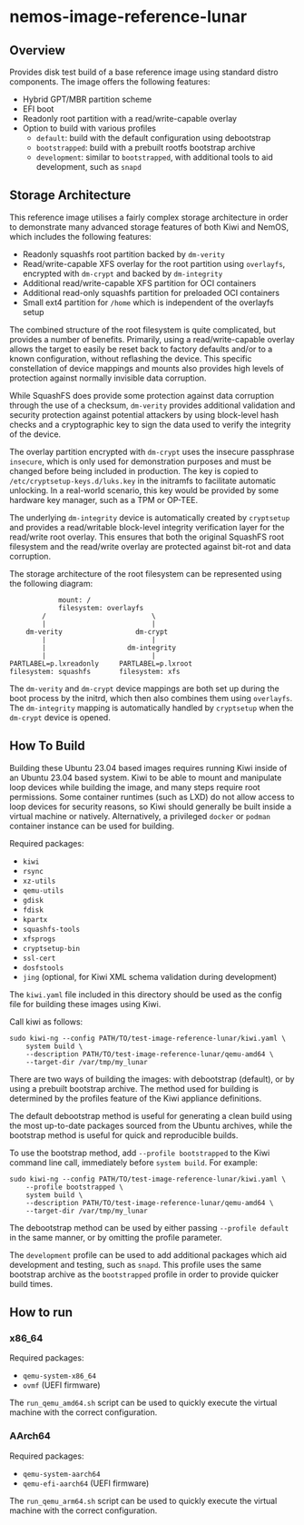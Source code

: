 # nemos-image-reference-lunar

## Overview

Provides disk test build of a base reference image using standard
distro components. The image offers the following features:

* Hybrid GPT/MBR partition scheme
* EFI boot
* Readonly root partition with a read/write-capable overlay
* Option to build with various profiles
  * `default`: build with the default configuration using debootstrap
  * `bootstrapped`: build with a prebuilt rootfs bootstrap archive
  * `development`: similar to `bootstrapped`, with additional tools to aid
    development, such as `snapd`

## Storage Architecture

This reference image utilises a fairly complex storage architecture in order to
demonstrate many advanced storage features of both Kiwi and NemOS, which
includes the following features:

* Readonly squashfs root partition backed by `dm-verity`
* Read/write-capable XFS overlay for the root partition using `overlayfs`,
  encrypted with `dm-crypt` and backed by `dm-integrity`
* Additional read/write-capable XFS partition for OCI containers
* Additional read-only squashfs partition for preloaded OCI containers
* Small ext4 partition for `/home` which is independent of the overlayfs setup

The combined structure of the root filesystem is quite complicated, but
provides a number of benefits. Primarily, using a read/write-capable overlay
allows the target to easily be reset back to factory defaults and/or to a known
configuration, without reflashing the device. This specific constellation of
device mappings and mounts also provides high levels of protection against
normally invisible data corruption.

While SquashFS does provide some protection against data corruption through the
use of a checksum, `dm-verity` provides additional validation and security
protection against potential attackers by using block-level hash checks and a
cryptographic key to sign the data used to verify the integrity of the device.

The overlay partition encrypted with `dm-crypt` uses the insecure passphrase
`insecure`, which is only used for demonstration purposes and must be changed
before being included in production. The key is copied to
`/etc/cryptsetup-keys.d/luks.key` in the initramfs to facilitate automatic
unlocking. In a real-world scenario, this key would be provided by some
hardware key manager, such as a TPM or OP-TEE.

The underlying `dm-integrity` device is automatically created by `cryptsetup`
and provides a read/writable block-level integrity verification layer for the
read/write root overlay. This ensures that both the original SquashFS root
filesystem and the read/write overlay are protected against bit-rot and data
corruption.

The storage architecture of the root filesystem can be represented using the
following diagram:

```
            mount: /
            filesystem: overlayfs
        /                          \
        |                          |
    dm-verity                  dm-crypt
        |                          |
        |                    dm-integrity
        |                          |
PARTLABEL=p.lxreadonly     PARTLABEL=p.lxroot
filesystem: squashfs       filesystem: xfs
```

The `dm-verity` and `dm-crypt` device mappings are both set up during the
boot process by the initrd, which then also combines them using `overlayfs`.
The `dm-integrity` mapping is automatically handled by `cryptsetup` when the
`dm-crypt` device is opened.

## How To Build

Building these Ubuntu 23.04 based images requires running Kiwi inside of an
Ubuntu 23.04 based system. Kiwi to be able to mount and manipulate loop devices
while building the image, and many steps require root permissions. Some
container runtimes (such as LXD) do not allow access to loop devices for
security reasons, so Kiwi should generally be built inside a virtual machine or
natively. Alternatively, a privileged `docker` or `podman` container instance
can be used for building.

Required packages:

* `kiwi`
* `rsync`
* `xz-utils`
* `qemu-utils`
* `gdisk`
* `fdisk`
* `kpartx`
* `squashfs-tools`
* `xfsprogs`
* `cryptsetup-bin`
* `ssl-cert`
* `dosfstools`
* `jing` (optional, for Kiwi XML schema validation during development)

The `kiwi.yaml` file included in this directory should be used as the config
file for building these images using Kiwi.

Call kiwi as follows:

```
sudo kiwi-ng --config PATH/TO/test-image-reference-lunar/kiwi.yaml \
    system build \
    --description PATH/TO/test-image-reference-lunar/qemu-amd64 \
    --target-dir /var/tmp/my_lunar
```

There are two ways of building the images: with debootstrap (default), or by
using a prebuilt bootstrap archive. The method used for building is determined
by the profiles feature of the Kiwi appliance definitions.

The default debootstrap method is useful for generating a clean build using
the most up-to-date packages sourced from the Ubuntu archives, while the
bootstrap method is useful for quick and reproducible builds.

To use the bootstrap method, add `--profile bootstrapped` to the Kiwi command
line call, immediately before `system build`. For example:

```
sudo kiwi-ng --config PATH/TO/test-image-reference-lunar/kiwi.yaml \
    --profile bootstrapped \
    system build \
    --description PATH/TO/test-image-reference-lunar/qemu-amd64 \
    --target-dir /var/tmp/my_lunar
```

The debootstrap method can be used by either passing `--profile default` in the
same manner, or by omitting the profile parameter.

The `development` profile can be used to add additional packages which aid
development and testing, such as `snapd`. This profile uses the same
bootstrap archive as the `bootstrapped` profile in order to provide quicker
build times.

## How to run

### x86_64

Required packages:

* `qemu-system-x86_64`
* `ovmf` (UEFI firmware)

The `run_qemu_amd64.sh` script can be used to quickly execute the virtual machine with
the correct configuration.

### AArch64

Required packages:

* `qemu-system-aarch64`
* `qemu-efi-aarch64` (UEFI firmware)

The `run_qemu_arm64.sh` script can be used to quickly execute the virtual machine
with the correct configuration.
